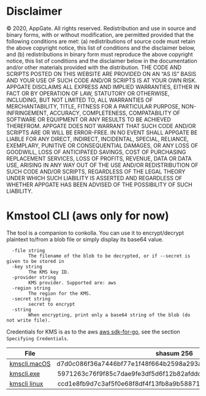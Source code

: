 # Disclaimer
© 2020, AppGate. All rights reserved. Redistribution and use in source and binary forms, with or without modification, are permitted provided that the following conditions are met: (a) redistributions of source code must retain the above copyright notice, this list of conditions and the disclaimer below, and (b) redistributions in binary form must reproduce the above copyright notice, this list of conditions and the disclaimer below in the documentation and/or other materials provided with the distribution. THE CODE AND SCRIPTS POSTED ON THIS WEBSITE ARE PROVIDED ON AN “AS IS” BASIS AND YOUR USE OF SUCH CODE AND/OR SCRIPTS IS AT YOUR OWN RISK. APPGATE DISCLAIMS ALL EXPRESS AND IMPLIED WARRANTIES, EITHER IN FACT OR BY OPERATION OF LAW, STATUTORY OR OTHERWISE, INCLUDING, BUT NOT LIMITED TO, ALL WARRANTIES OF MERCHANTABILITY, TITLE, FITNESS FOR A PARTICULAR PURPOSE, NON-INFRINGEMENT, ACCURACY, COMPLETENESS, COMPATABILITY OF SOFTWARE OR EQUIPMENT OR ANY RESULTS TO BE ACHIEVED THEREFROM. APPGATE DOES NOT WARRANT THAT SUCH CODE AND/OR SCRIPTS ARE OR WILL BE ERROR-FREE. IN NO EVENT SHALL APPGATE BE LIABLE FOR ANY DIRECT, INDIRECT, INCIDENTAL, SPECIAL, RELIANCE, EXEMPLARY, PUNITIVE OR CONSEQUENTIAL DAMAGES, OR ANY LOSS OF GOODWILL, LOSS OF ANTICIPATED SAVINGS, COST OF PURCHASING REPLACEMENT SERVICES, LOSS OF PROFITS, REVENUE, DATA OR DATA USE, ARISING IN ANY WAY OUT OF THE USE AND/OR REDISTRIBUTION OF SUCH CODE AND/OR SCRIPTS, REGARDLESS OF THE LEGAL THEORY UNDER WHICH SUCH LIABILITY IS ASSERTED AND REGARDLESS OF WHETHER APPGATE HAS BEEN ADVISED OF THE POSSIBILITY OF SUCH LIABILITY.

# Kmstool CLI (aws only for now)
The tool is a companion to conkolla. You can use it to encrypt/decrypt plaintext to/from a blob file or simply display its base64 value.

```
  -file string
    	The filename of the blob to be decrypted, or if --secret is given to be stored in
  -key string
    	The KMS key ID.
  -provider string
    	KMS provider. Supported are: aws
  -region string
    	The region for the KMS.
  -secret string
    	secret to encrypt
  -string
    	When encrypting, print only a base64 string of the blob (do not write file).    
 ```
 
Credentials for KMS is as to the aws [aws sdk-for-go](https://docs.aws.amazon.com/sdk-for-go/v1/developer-guide/configuring-sdk.html), see the section `Specifying Credentials`.
 
 
 | File        | shasum 256           | 
| ------------- |:-------------:| 
| [kmscli.macOS](https://appgate-material.s3.eu-central-1.amazonaws.com/bin/kmscli.macOS)|d7d0c086f36a7446bf77e1f48f664b2598a293a9e6b5039b5ff2563f11a21a0f|
|[kmscli.exe](https://appgate-material.s3.eu-central-1.amazonaws.com/bin/kmscli.exe)|5971263c76f9f85c7dae9fe3df5d6f12b82afddd5af4a04a6ee5ce40b608b16d|
|[kmscli linux](https://appgate-material.s3.eu-central-1.amazonaws.com/bin/kmscli)|ccd1e8fb9d7c3af5f0e68f8df4f13fb8a9b5887186c5ca5b7e310ed8ccee7319|
 
 
